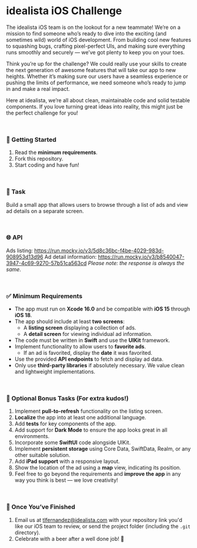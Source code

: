 # idealista iOS Challenge
The idealista iOS team is on the lookout for a new teammate! We’re on a mission to find someone who’s ready to dive into the exciting (and sometimes wild) world of iOS development. From building cool new features to squashing bugs, crafting pixel-perfect UIs, and making sure everything runs smoothly and securely — we’ve got plenty to keep you on your toes.

Think you’re up for the challenge? We could really use your skills to create the next generation of awesome features that will take our app to new heights. Whether it’s making sure our users have a seamless experience or pushing the limits of performance, we need someone who’s ready to jump in and make a real impact.

Here at idealista, we’re all about clean, maintainable code and solid testable components. If you love turning great ideas into reality, this might just be the perfect challenge for you!

&nbsp;

### 🚀 Getting Started
1. Read the **minimum requirements**.
2. Fork this repository.
3. Start coding and have fun!

&nbsp;

### 📱 Task
Build a small app that allows users to browse through a list of ads and view ad details on a separate screen.

&nbsp;

### 🌐 API
Ads listing: https://run.mocky.io/v3/5d8c36bc-f4be-4029-983d-908953d13d96
Ad detail information: https://run.mocky.io/v3/b8540047-3947-4c69-9270-57b51ca563cd *Please note: the response is always the same*.

&nbsp;

### ✅ Minimum Requirements
- The app must run on **Xcode 16.0** and be compatible with **iOS 15** through **iOS 18**.
- The app should include at least **two screens**:
  - A **listing screen** displaying a collection of ads.
  - A **detail screen** for viewing individual ad information.
- The code must be written in **Swift** and use the **UIKit** framework.
- Implement functionality to allow users to **favorite ads**.
  - If an ad is favorited, display the **date** it was favorited.
- Use the provided **API endpoints** to fetch and display ad data.
- Only use **third-party libraries** if absolutely necessary. We value clean and lightweight implementations.

&nbsp;

### 🎁 Optional Bonus Tasks (For extra kudos!)
1. Implement **pull-to-refresh** functionality on the listing screen.
2. **Localize** the app into at least one additional language.
3. Add **tests** for key components of the app.
4. Add support for **Dark Mode** to ensure the app looks great in all environments.
5. Incorporate some **SwiftUI** code alongside UIKit.
6. Implement **persistent storage** using Core Data, SwiftData, Realm, or any other suitable solution.
7. Add **iPad support** with a responsive layout.
8. Show the location of the ad using a **map** view, indicating its position.
9. Feel free to go beyond the requirements and **improve the app** in any way you think is best — we love creativity!

&nbsp;

### 🎉 Once You’ve Finished
1. Email us at [tlfernandez@idealista.com](mailto:tlfernandez@idealista.com) with your repository link you'd like our iOS team to review, or send the project folder (including the `.git` directory).
2. Celebrate with a beer after a well done job! 🍺
